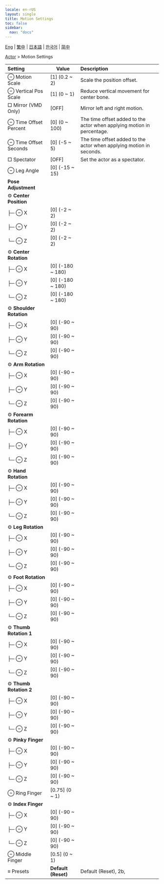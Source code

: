 ```yaml
---
locale: en-rUS
layout: single
title: Motion Settings
toc: false
sidebar:
  nav: "docs"
---
```

[Eng](/dancexr/menu/2025.4/actor/actor_motion) | [繁中](/tw/dancexr/menu/2025.4/actor/actor_motion) | [日本語](/jp/dancexr/menu/2025.4/actor/actor_motion) | [한국어](/kr/dancexr/menu/2025.4/actor/actor_motion) | [简中](/zh/dancexr/menu/2025.4/actor/actor_motion)

[Actor](../menu#Actor) > Motion Settings



| Setting | Value | Description |
| :--- | --- | :--- |
|  ⊖ Motion Scale| [1] (0.2 ~ 2) | Scale the position offset.
|  ⊖ Vertical Pos Scale| [1] (0 ~ 1) | Reduce vertical movement for center bone.
|  □ Mirror (VMD Only)| [OFF] | Mirror left and right motion.
|  ⊖ Time Offset Percent| [0] (0 ~ 100) | The time offset added to the actor when applying motion in percentage.
|  ⊖ Time Offset Seconds| [0] (-5 ~ 5) | The time offset added to the actor when applying motion in seconds.
|  □ Spectator| [OFF] | Set the actor as a spectator.
|  ⊖ Leg Angle| [0] (-15 ~ 15) | 
|  <b>Pose Adjustment</b>|| 
|  ⚙️ <b>Center Position</b>| | 
| ├─ ⊖ X| [0] (-2 ~ 2) | 
| ├─ ⊖ Y| [0] (-2 ~ 2) | 
| └─ ⊖ Z| [0] (-2 ~ 2) | 
|  ⚙️ <b>Center Rotation</b>| | 
| ├─ ⊖ X| [0] (-180 ~ 180) | 
| ├─ ⊖ Y| [0] (-180 ~ 180) | 
| └─ ⊖ Z| [0] (-180 ~ 180) | 
|  ⚙️ <b>Shoulder Rotation</b>| | 
| ├─ ⊖ X| [0] (-90 ~ 90) | 
| ├─ ⊖ Y| [0] (-90 ~ 90) | 
| └─ ⊖ Z| [0] (-90 ~ 90) | 
|  ⚙️ <b>Arm Rotation</b>| | 
| ├─ ⊖ X| [0] (-90 ~ 90) | 
| ├─ ⊖ Y| [0] (-90 ~ 90) | 
| └─ ⊖ Z| [0] (-90 ~ 90) | 
|  ⚙️ <b>Forearm Rotation</b>| | 
| ├─ ⊖ X| [0] (-90 ~ 90) | 
| ├─ ⊖ Y| [0] (-90 ~ 90) | 
| └─ ⊖ Z| [0] (-90 ~ 90) | 
|  ⚙️ <b>Hand Rotation</b>| | 
| ├─ ⊖ X| [0] (-90 ~ 90) | 
| ├─ ⊖ Y| [0] (-90 ~ 90) | 
| └─ ⊖ Z| [0] (-90 ~ 90) | 
|  ⚙️ <b>Leg Rotation</b>| | 
| ├─ ⊖ X| [0] (-90 ~ 90) | 
| ├─ ⊖ Y| [0] (-90 ~ 90) | 
| └─ ⊖ Z| [0] (-90 ~ 90) | 
|  ⚙️ <b>Foot Rotation</b>| | 
| ├─ ⊖ X| [0] (-90 ~ 90) | 
| ├─ ⊖ Y| [0] (-90 ~ 90) | 
| └─ ⊖ Z| [0] (-90 ~ 90) | 
|  ⚙️ <b>Thumb Rotation 1</b>| | 
| ├─ ⊖ X| [0] (-90 ~ 90) | 
| ├─ ⊖ Y| [0] (-90 ~ 90) | 
| └─ ⊖ Z| [0] (-90 ~ 90) | 
|  ⚙️ <b>Thumb Rotation 2</b>| | 
| ├─ ⊖ X| [0] (-90 ~ 90) | 
| ├─ ⊖ Y| [0] (-90 ~ 90) | 
| └─ ⊖ Z| [0] (-90 ~ 90) | 
|  ⚙️ <b>Pinky Finger</b>| | 
| ├─ ⊖ X| [0] (-90 ~ 90) | 
| ├─ ⊖ Y| [0] (-90 ~ 90) | 
| └─ ⊖ Z| [0] (-90 ~ 90) | 
|  ⊖ Ring Finger| [0.75] (0 ~ 1) | 
|  ⚙️ <b>Index Finger</b>| | 
| ├─ ⊖ X| [0] (-90 ~ 90) | 
| ├─ ⊖ Y| [0] (-90 ~ 90) | 
| └─ ⊖ Z| [0] (-90 ~ 90) | 
|  ⊖ Middle Finger| [0.5] (0 ~ 1) | 
|  ≡ Presets| **Default (Reset)** | Default (Reset), 2b,  |
